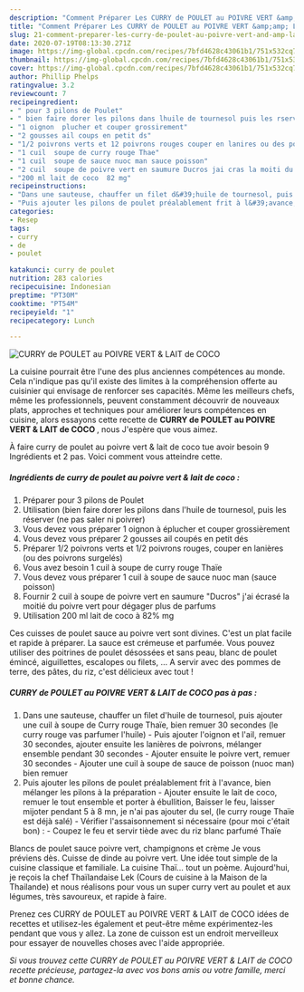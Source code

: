 ```yaml
---
description: "Comment Préparer Les CURRY de POULET au POIVRE VERT &amp;amp; LAIT de COCO"
title: "Comment Préparer Les CURRY de POULET au POIVRE VERT &amp;amp; LAIT de COCO"
slug: 21-comment-preparer-les-curry-de-poulet-au-poivre-vert-and-amp-lait-de-coco
date: 2020-07-19T08:13:30.271Z
image: https://img-global.cpcdn.com/recipes/7bfd4628c43061b1/751x532cq70/curry-de-poulet-au-poivre-vert-lait-de-coco-photo-principale-de-la-recette.jpg
thumbnail: https://img-global.cpcdn.com/recipes/7bfd4628c43061b1/751x532cq70/curry-de-poulet-au-poivre-vert-lait-de-coco-photo-principale-de-la-recette.jpg
cover: https://img-global.cpcdn.com/recipes/7bfd4628c43061b1/751x532cq70/curry-de-poulet-au-poivre-vert-lait-de-coco-photo-principale-de-la-recette.jpg
author: Phillip Phelps
ratingvalue: 3.2
reviewcount: 7
recipeingredient:
- " pour 3 pilons de Poulet"
- " bien faire dorer les pilons dans lhuile de tournesol puis les rserver ne pas saler ni poivrer"
- "1 oignon  plucher et couper grossirement"
- "2 gousses ail coups en petit ds"
- "1/2 poivrons verts et 12 poivrons rouges couper en lanires ou des poivrons surgels"
- "1 cuil  soupe de curry rouge Thae"
- "1 cuil  soupe de sauce nuoc man sauce poisson"
- "2 cuil  soupe de poivre vert en saumure Ducros jai cras la moiti du poivre vert pour dgager plus de parfums"
- "200 ml lait de coco  82 mg"
recipeinstructions:
- "Dans une sauteuse, chauffer un filet d&#39;huile de tournesol, puis ajouter une cuil à soupe de Curry rouge Thaïe, bien remuer 30 secondes (le curry rouge vas parfumer l&#39;huile) Puis ajouter l&#39;oignon et l&#39;ail, remuer 30 secondes, ajouter ensuite les lanières de poivrons, mélanger ensemble pendant 30 secondes Ajouter ensuite le poivre vert, remuer 30 secondes Ajouter une cuil à soupe de sauce de poisson (nuoc man) bien remuer"
- "Puis ajouter les pilons de poulet préalablement frit à l&#39;avance, bien mélanger les pilons à la préparation  Ajouter ensuite le lait de coco, remuer le tout ensemble et porter à ébullition, Baisser le feu, laisser mijoter pendant 5 à 8 mn, je n&#39;ai pas ajouter du sel, (le curry rouge Thaïe est déjà salé)  Vérifier l&#39;assaisonnement si nécessaire (pour moi c&#39;était bon) : Coupez le feu et servir tiède avec du riz blanc parfumé Thaïe"
categories:
- Resep
tags:
- curry
- de
- poulet

katakunci: curry de poulet 
nutrition: 283 calories
recipecuisine: Indonesian
preptime: "PT30M"
cooktime: "PT54M"
recipeyield: "1"
recipecategory: Lunch

---
```



![CURRY de POULET au POIVRE VERT &amp; LAIT de COCO](https://img-global.cpcdn.com/recipes/7bfd4628c43061b1/751x532cq70/curry-de-poulet-au-poivre-vert-lait-de-coco-photo-principale-de-la-recette.jpg)

La cuisine pourrait être l'une des plus anciennes compétences au monde. Cela n'indique pas qu'il existe des limites à la compréhension offerte au cuisinier qui envisage de renforcer ses capacités. Même les meilleurs chefs, même les professionnels, peuvent constamment découvrir de nouveaux plats, approches et techniques pour améliorer leurs compétences en cuisine, alors essayons cette recette de <strong> CURRY de POULET au POIVRE VERT &amp; LAIT de COCO </strong>, nous J'espère que vous aimez.

<!--inarticleads1-->

À faire curry de poulet au poivre vert &amp; lait de coco tue avoir besoin 9 Ingrédients et 2 pas. Voici comment vous atteindre cette.

##### Ingrédients de curry de poulet au poivre vert &amp; lait de coco :

1. Préparer  pour 3 pilons de Poulet
1. Utilisation  (bien faire dorer les pilons dans l&#39;huile de tournesol, puis les réserver (ne pas saler ni poivrer)
1. Vous devez vous préparer 1 oignon à éplucher et couper grossièrement
1. Vous devez vous préparer 2 gousses ail coupés en petit dés
1. Préparer 1/2 poivrons verts et 1/2 poivrons rouges, couper en lanières (ou des poivrons surgelés)
1. Vous avez besoin 1 cuil à soupe de curry rouge Thaïe
1. Vous devez vous préparer 1 cuil à soupe de sauce nuoc man (sauce poisson)
1. Fournir 2 cuil à soupe de poivre vert en saumure &#34;Ducros&#34; j&#39;ai écrasé la moitié du poivre vert pour dégager plus de parfums
1. Utilisation 200 ml lait de coco à 82% mg


Ces cuisses de poulet sauce au poivre vert sont divines. C&#39;est un plat facile et rapide à préparer. La sauce est crémeuse et parfumée. Vous pouvez utiliser des poitrines de poulet désossées et sans peau, blanc de poulet émincé, aiguillettes, escalopes ou filets, … A servir avec des pommes de terre, des pâtes, du riz, c&#39;est délicieux avec tout ! 

<!--inarticleads2-->

##### CURRY de POULET au POIVRE VERT &amp; LAIT de COCO pas à pas :

1. Dans une sauteuse, chauffer un filet d&#39;huile de tournesol, puis ajouter une cuil à soupe de Curry rouge Thaïe, bien remuer 30 secondes (le curry rouge vas parfumer l&#39;huile) - Puis ajouter l&#39;oignon et l&#39;ail, remuer 30 secondes, ajouter ensuite les lanières de poivrons, mélanger ensemble pendant 30 secondes - Ajouter ensuite le poivre vert, remuer 30 secondes - Ajouter une cuil à soupe de sauce de poisson (nuoc man) bien remuer
1. Puis ajouter les pilons de poulet préalablement frit à l&#39;avance, bien mélanger les pilons à la préparation  - Ajouter ensuite le lait de coco, remuer le tout ensemble et porter à ébullition, Baisser le feu, laisser mijoter pendant 5 à 8 mn, je n&#39;ai pas ajouter du sel, (le curry rouge Thaïe est déjà salé)  - Vérifier l&#39;assaisonnement si nécessaire (pour moi c&#39;était bon) : - Coupez le feu et servir tiède avec du riz blanc parfumé Thaïe


Blancs de poulet sauce poivre vert, champignons et crème Je vous préviens dès. Cuisse de dinde au poivre vert. Une idée tout simple de la cuisine classique et familiale. La cuisine Thaï… tout un poème. Aujourd&#39;hui, je reçois la chef Thaïlandaise Lek (Cours de cuisine à la Maison de la Thailande) et nous réalisons pour vous un super curry vert au poulet et aux légumes, très savoureux, et rapide à faire. 

<!--inarticleads1-->

<p>
Prenez ces CURRY de POULET au POIVRE VERT &amp; LAIT de COCO idées de recettes et utilisez-les également et peut-être même expérimentez-les pendant que vous y allez. La zone de cuisson est un endroit merveilleux pour essayer de nouvelles choses avec l'aide appropriée.
</p>

<p>
<i>Si vous trouvez cette CURRY de POULET au POIVRE VERT &amp; LAIT de COCO recette précieuse, partagez-la avec vos bons amis ou votre famille, merci et bonne chance.</i>
</p>
